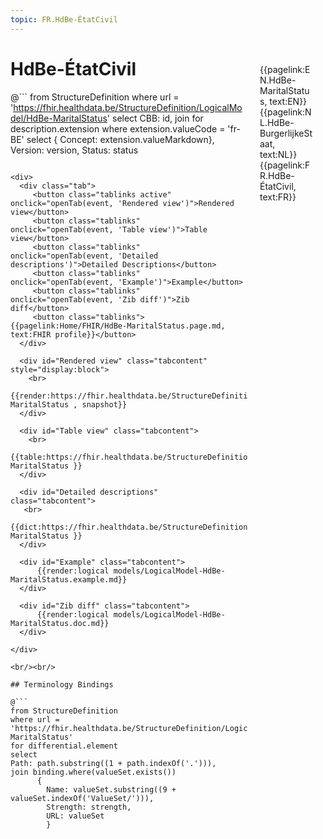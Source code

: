 ```yaml
---
topic: FR.HdBe-ÉtatCivil
---
```


<div style="float:right;width:85px;padding:10px;margin:10">
<p>{{pagelink:EN.HdBe-MaritalStatus, text:EN}}  {{pagelink:NL.HdBe-BurgerlijkeStaat, text:NL}}  {{pagelink:FR.HdBe-ÉtatCivil, text:FR}}<p>
</div>

# HdBe-ÉtatCivil



@```
from StructureDefinition
where url = 'https://fhir.healthdata.be/StructureDefinition/LogicalModel/HdBe-MaritalStatus'
select 
CBB: id,
join for description.extension where extension.valueCode = 'fr-BE' select { Concept: extension.valueMarkdown}, 
Version: version,
Status: status
```

<div>
  <div class="tab">
     <button class="tablinks active" onclick="openTab(event, 'Rendered view')">Rendered view</button>
     <button class="tablinks" onclick="openTab(event, 'Table view')">Table view</button>
     <button class="tablinks" onclick="openTab(event, 'Detailed descriptions')">Detailed Descriptions</button>
     <button class="tablinks" onclick="openTab(event, 'Example')">Example</button>
     <button class="tablinks" onclick="openTab(event, 'Zib diff')">Zib diff</button>
     <button class="tablinks">{{pagelink:Home/FHIR/HdBe-MaritalStatus.page.md, text:FHIR profile}}</button>
  </div>

  <div id="Rendered view" class="tabcontent" style="display:block">
    <br>
      {{render:https://fhir.healthdata.be/StructureDefinition/LogicalModel/HdBe-MaritalStatus , snapshot}}
  </div>

  <div id="Table view" class="tabcontent">
    <br>
      {{table:https://fhir.healthdata.be/StructureDefinition/LogicalModel/HdBe-MaritalStatus }}
  </div>

  <div id="Detailed descriptions" class="tabcontent">
   <br>
      {{dict:https://fhir.healthdata.be/StructureDefinition/LogicalModel/HdBe-MaritalStatus }}
  </div>

  <div id="Example" class="tabcontent">
      {{render:logical models/LogicalModel-HdBe-MaritalStatus.example.md}}
  </div>

  <div id="Zib diff" class="tabcontent">
      {{render:logical models/LogicalModel-HdBe-MaritalStatus.doc.md}}
  </div>

</div>

<br/><br/> 

## Terminology Bindings

@```
from StructureDefinition
where url = 'https://fhir.healthdata.be/StructureDefinition/LogicalModel/HdBe-MaritalStatus'
for differential.element
select
Path: path.substring((1 + path.indexOf('.'))),
join binding.where(valueSet.exists())
      { 
        Name: valueSet.substring((9 + valueSet.indexOf('ValueSet/'))),
        Strength: strength,
        URL: valueSet
        }
```  